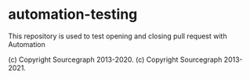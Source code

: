# automation-testing
This repository is used to test opening and closing pull request with Automation

(c) Copyright Sourcegraph 2013-2020.
(c) Copyright Sourcegraph 2013-2021.